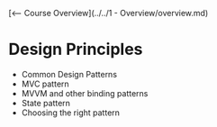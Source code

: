 [<-- Course Overview](../../1 - Overview/overview.md)
# Design Principles
* Common Design Patterns
 * MVC pattern
 * MVVM and other binding patterns
 * State pattern
* Choosing the right pattern